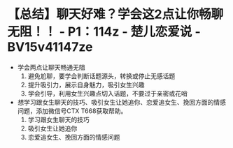 # 【总结】聊天好难？学会这2点让你畅聊无阻！！ - P1：114z - 楚儿恋爱说 - BV15v41147ze

-   学会两点让聊天畅通无阻
    1.  避免尬聊，要学会判断话题源头，转换或停止无感话题
    2.  提升吸引力，展示自身魅力，吸引女生兴趣
    3.  学会引导，利用女生兴趣点切入话题，不要过于亲密或花哨
-   想学习跟女生聊天的技巧、吸引女生让她追你、恋爱追女生、挽回方面的情感问题，添加微信号CTX T668获取帮助。
    1.  学习跟女生聊天的技巧
    2.  吸引女生让她追你
    3.  恋爱追女生、挽回方面的情感问题